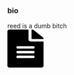 ### bio
reed is a dumb bitch
<br>
<a href="https://www.google.com/"><img src="/photos/file-alt-solid.svg" style="width:82px; height:86px"></a>
